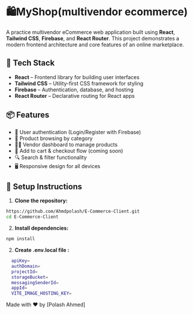 # 🛍️MyShop(multivendor ecommerce)

A practice multivendor eCommerce web application built using **React**, **Tailwind CSS**, **Firebase**, and **React Router**. This project demonstrates a modern frontend architecture and core features of an online marketplace.

## 🚀 Tech Stack

- **React** – Frontend library for building user interfaces
- **Tailwind CSS** – Utility-first CSS framework for styling
- **Firebase** – Authentication, database, and hosting
- **React Router** – Declarative routing for React apps

## 📦 Features

- 🔐 User authentication (Login/Register with Firebase)
- 🛒 Product browsing by category
- 🧑‍💼 Vendor dashboard to manage products
- 🧾 Add to cart & checkout flow (coming soon)
- 🔍 Search & filter functionality
- 🖥️ Responsive design for all devices


## 🔧 Setup Instructions

1. **Clone the repository:**

```bash
https://github.com/Ahmdpolash/E-Commerce-Client.git
cd E-Commerce-Client
```

2. **Install dependencies:**
```bash
npm install
```

2. **Create .env.local file :**
```bash
  apiKey=
  authDomain=
  projectId=
  storageBucket= 
  messagingSenderId=
  appId=
  VITE_IMAGE_HOSTING_KEY=
```


Made with ❤️ by [Polash Ahmed]


